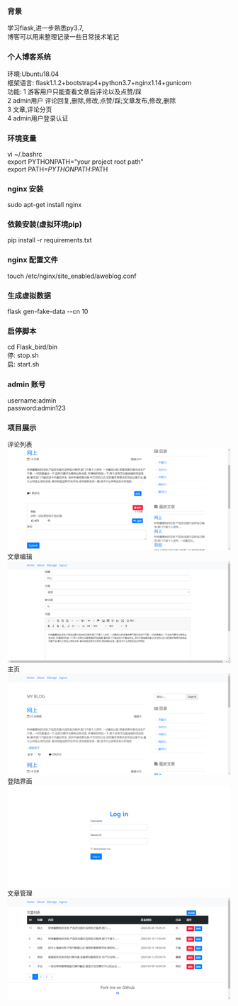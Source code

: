 ### 背景
学习flask,进一步熟悉py3.7, <br>
博客可以用来整理记录一些日常技术笔记 <br>
### 个人博客系统

环境:Ubuntu18.04 <br>
框架语言: flask1.1.2+bootstrap4+python3.7+nginx1.14+gunicorn <br>
功能:
1 游客用户只能查看文章后评论以及点赞/踩 <br>
2 admin用户 评论回复,删除,修改,点赞/踩;文章发布,修改,删除 <br>
3 文章,评论分页<br>
4 admin用户登录认证<br>
### 环境变量
vi ~/.bashrc <br> 
export PYTHONPATH="your project root path" <br>
export PATH=$PYTHONPATH:$PATH <br>

### nginx 安装
sudo apt-get install nginx

### 依赖安装(虚拟环境pip)

pip install -r requirements.txt

### nginx 配置文件
touch /etc/nginx/site_enabled/aweblog.conf

### 生成虚拟数据
flask gen-fake-data --cn 10
###  启停脚本
cd Flask_bird/bin <br>
停: stop.sh <br>
启: start.sh <br>

### admin 账号
username:admin   <br>
password:admin123 <br>

### 项目展示
评论列表<br>
![comments.png](https://github.com/Astrivemanlw/Blog/blob/master/comments.png)  <br>
文章编辑<br>
![edit_post.png](https://github.com/Astrivemanlw/Blog/blob/master/edit_post.png) <br>
主页<br>
![home.png](https://github.com/Astrivemanlw/Blog/blob/master/home.png) <br>
登陆界面<br>
![login.png](https://github.com/Astrivemanlw/Blog/blob/master/login.png) <br>
文章管理<br>
![post_manage.png](https://github.com/Astrivemanlw/Blog/blob/master/post_manage.png) <br>
